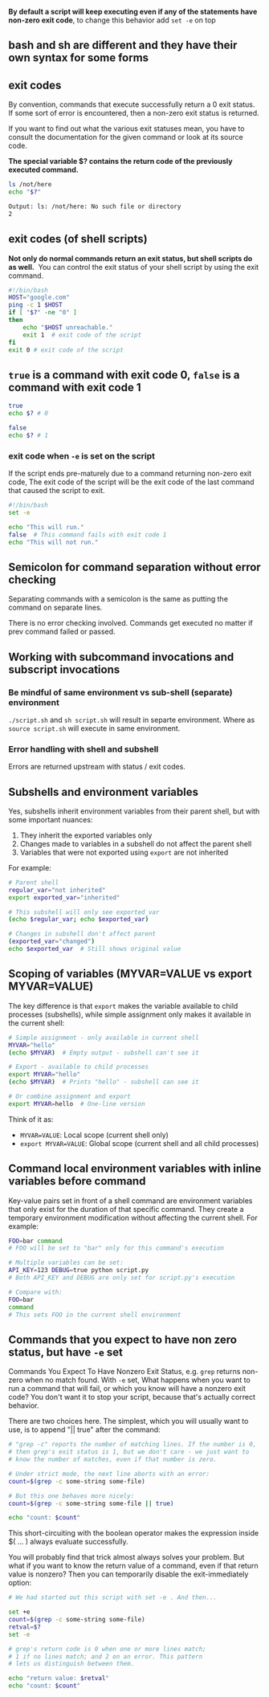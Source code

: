 
**By default a script will keep executing even if any of the statements have non-zero exit code**, to change this behavior add `set -e` on top

## bash and sh are different and they have their own syntax for some forms

## exit codes

By convention, commands that execute successfully return a 0 exit status.  
If some sort of error is encountered, then a non-zero exit status is returned.

If you want to find out what the various exit statuses mean, you have to consult the documentation for the given command or look at its source code.

**The special variable $? contains the return code of the previously executed command.**
```sh
ls /not/here  
echo "$?"  

Output: ls: /not/here: No such file or directory  
2
```

## exit codes (of shell scripts)

**Not only do normal commands return an exit status, but shell scripts do as well.**  
You can control the exit status of your shell script by using the exit command.

```sh
#!/bin/bash  
HOST="google.com"  
ping -c 1 $HOST  
if [ "$?" -ne "0" ]  
then     
    echo "$HOST unreachable."     
    exit 1  # exit code of the script
fi
exit 0 # exit code of the script
```
## `true` is a command with exit code 0, `false` is a command with exit code 1

```sh
true
echo $? # 0

false
echo $? # 1
```

### exit code when `-e` is set on the script

If the script ends pre-maturely due to a command returning non-zero exit code,
The exit code of the script will be the 
exit code of the last command that caused the script to exit.

```sh
#!/bin/bash
set -e

echo "This will run."
false  # This command fails with exit code 1
echo "This will not run."
```

## Semicolon for command separation without error checking

Separating commands with a semicolon is the same as putting the command on separate lines.

There is no error checking involved.
Commands get executed no matter if prev command failed or passed.

## Working with subcommand invocations and subscript invocations

### Be mindful of same environment vs sub-shell (separate) environment

`./script.sh` and `sh script.sh` will result in separte environment.
Where as `source script.sh` will execute in same environment.

### Error handling with shell and subshell

Errors are returned upstream with status / exit codes.

## Subshells and environment variables

Yes, subshells inherit environment variables from their parent shell, but with some important nuances:

1. They inherit the exported variables only
2. Changes made to variables in a subshell do not affect the parent shell
3. Variables that were not exported using `export` are not inherited

For example:

```bash
# Parent shell
regular_var="not inherited"
export exported_var="inherited"

# This subshell will only see exported_var
(echo $regular_var; echo $exported_var)

# Changes in subshell don't affect parent
(exported_var="changed")
echo $exported_var  # Still shows original value
```

## Scoping of variables (MYVAR=VALUE vs export MYVAR=VALUE)

The key difference is that `export` makes the variable available to child processes (subshells), while simple assignment only makes it available in the current shell:

```bash
# Simple assignment - only available in current shell
MYVAR="hello"
(echo $MYVAR)  # Empty output - subshell can't see it

# Export - available to child processes
export MYVAR="hello"
(echo $MYVAR)  # Prints "hello" - subshell can see it

# Or combine assignment and export
export MYVAR=hello  # One-line version
```

Think of it as:
- `MYVAR=VALUE`: Local scope (current shell only)
- `export MYVAR=VALUE`: Global scope (current shell and all child processes)

## Command local environment variables with inline variables before command

Key-value pairs set in front of a shell command are environment variables that only exist for the duration of that specific command. They create a temporary environment modification without affecting the current shell. For example:

```bash
FOO=bar command
# FOO will be set to "bar" only for this command's execution

# Multiple variables can be set:
API_KEY=123 DEBUG=true python script.py
# Both API_KEY and DEBUG are only set for script.py's execution

# Compare with:
FOO=bar
command
# This sets FOO in the current shell environment
```

## Commands that you expect to have non zero status, but have `-e` set

Commands You Expect To Have Nonzero Exit Status, e.g. `grep` returns non-zero when no match found.
With `-e` set, What happens when you want to run a command that will fail, or which you know will have a nonzero exit code? You don't want it to stop your script, because that's actually correct behavior.

There are two choices here. The simplest, which you will usually want to use, is to append "|| true" after the command:
```sh
# "grep -c" reports the number of matching lines. If the number is 0,
# then grep's exit status is 1, but we don't care - we just want to
# know the number of matches, even if that number is zero.

# Under strict mode, the next line aborts with an error:
count=$(grep -c some-string some-file)

# But this one behaves more nicely:
count=$(grep -c some-string some-file || true)

echo "count: $count"
```
This short-circuiting with the boolean operator makes the expression inside $( ... ) always evaluate successfully.

You will probably find that trick almost always solves your problem. But what if you want to know the return value of a command, even if that return value is nonzero? Then you can temporarily disable the exit-immediately option:
```sh
# We had started out this script with set -e . And then...

set +e
count=$(grep -c some-string some-file)
retval=$?
set -e

# grep's return code is 0 when one or more lines match;
# 1 if no lines match; and 2 on an error. This pattern
# lets us distinguish between them.

echo "return value: $retval"
echo "count: $count"
```